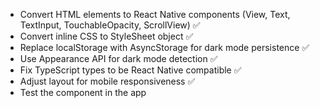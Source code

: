 - Convert HTML elements to React Native components (View, Text, TextInput, TouchableOpacity, ScrollView) ✅
- Convert inline CSS to StyleSheet object ✅
- Replace localStorage with AsyncStorage for dark mode persistence ✅
- Use Appearance API for dark mode detection ✅
- Fix TypeScript types to be React Native compatible ✅
- Adjust layout for mobile responsiveness ✅
- Test the component in the app
